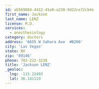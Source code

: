 ```yaml
---
id: ab569804-4412-41e0-a238-9d22ce72cb4e
first_name: Jackson
last_name: LENZ
license: M.D.
services:
  - anesthesiology
category: doctors
address: '6655 W Sahara Ave  #B200'
city: 'Las Vegas'
state: NV
zip: '89146'
phone: 702-222-3238
title: 'Jackson LENZ'
_geoloc:
  lng: -115.22493
  lat: 36.141119
---
```

